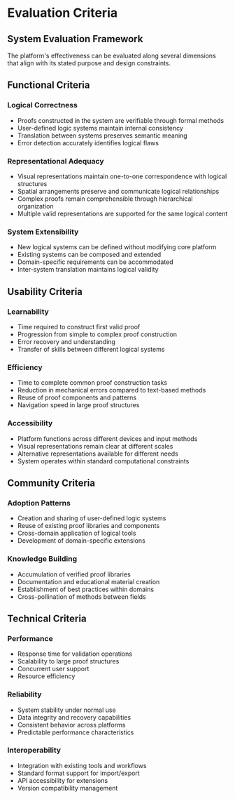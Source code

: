 # Evaluation Criteria

## System Evaluation Framework

The platform's effectiveness can be evaluated along several dimensions that align with its stated purpose and design constraints.

## Functional Criteria

### Logical Correctness
- Proofs constructed in the system are verifiable through formal methods
- User-defined logic systems maintain internal consistency
- Translation between systems preserves semantic meaning
- Error detection accurately identifies logical flaws

### Representational Adequacy
- Visual representations maintain one-to-one correspondence with logical structures
- Spatial arrangements preserve and communicate logical relationships
- Complex proofs remain comprehensible through hierarchical organization
- Multiple valid representations are supported for the same logical content

### System Extensibility
- New logical systems can be defined without modifying core platform
- Existing systems can be composed and extended
- Domain-specific requirements can be accommodated
- Inter-system translation maintains logical validity

## Usability Criteria

### Learnability
- Time required to construct first valid proof
- Progression from simple to complex proof construction
- Error recovery and understanding
- Transfer of skills between different logical systems

### Efficiency
- Time to complete common proof construction tasks
- Reduction in mechanical errors compared to text-based methods
- Reuse of proof components and patterns
- Navigation speed in large proof structures

### Accessibility
- Platform functions across different devices and input methods
- Visual representations remain clear at different scales
- Alternative representations available for different needs
- System operates within standard computational constraints

## Community Criteria

### Adoption Patterns
- Creation and sharing of user-defined logic systems
- Reuse of existing proof libraries and components
- Cross-domain application of logical tools
- Development of domain-specific extensions

### Knowledge Building
- Accumulation of verified proof libraries
- Documentation and educational material creation
- Establishment of best practices within domains
- Cross-pollination of methods between fields

## Technical Criteria

### Performance
- Response time for validation operations
- Scalability to large proof structures
- Concurrent user support
- Resource efficiency

### Reliability
- System stability under normal use
- Data integrity and recovery capabilities
- Consistent behavior across platforms
- Predictable performance characteristics

### Interoperability
- Integration with existing tools and workflows
- Standard format support for import/export
- API accessibility for extensions
- Version compatibility management